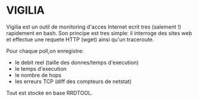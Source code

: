 # VIGILIA

Vigilia est un outil de monitoring d'acces Internet ecrit tres (salement !) rapidement en bash. Son principe est tres simple: il interroge des sites web et effectue une requete HTTP (wget) ainsi qu'un traceroute.

Pour chaque poll,on enregistre:
 - le debit reel (taille des donnes/temps d'execution)
 - le temps d'execution
 - le nombre de hops
 - les erreurs TCP (diff des compteurs de netstat)

Tout est stocke en base RRDTOOL.

